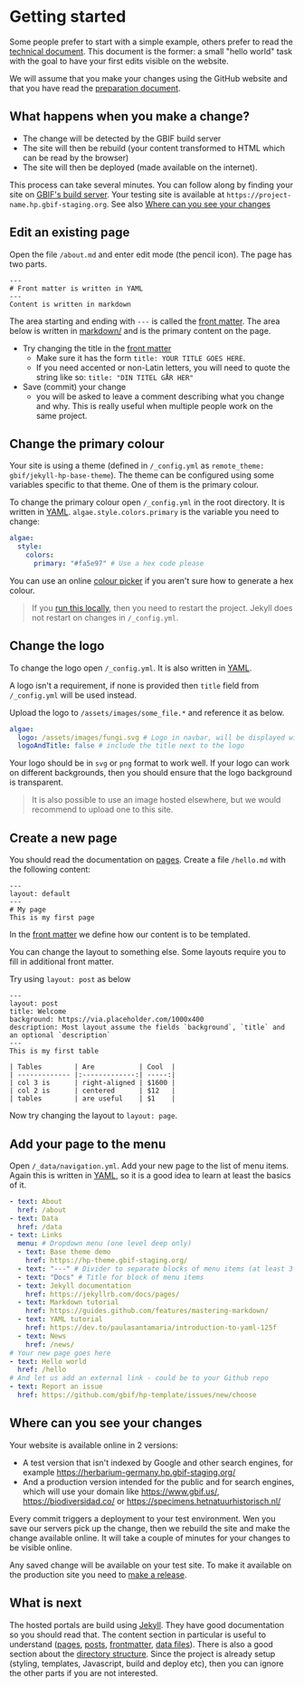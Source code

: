 # Getting started
Some people prefer to start with a simple example, others prefer to read the [technical document](https://jekyllrb.com/). This document is the former: a small "hello world" task with the goal to have your first edits visible on the website.

We will assume that you make your changes using the GitHub website and that you have read the [preparation document](https://github.com/gbif/hosted-portals/blob/main/getting-started/preparation.md).

## What happens when you make a change?
* The change will be detected by the GBIF build server
* The site will then be rebuild (your content transformed to HTML which can be read by the browser) 
* The site will then be deployed (made available on the internet).

This process can take several minutes. You can follow along by finding your site on [GBIF's build server](https://builds.gbif.org/view/Hosted%20Portals/).
Your testing site is available at `https://project-name.hp.gbif-staging.org`. See also [Where can you see your changes](#where-can-you-see-your-changes)

## Edit an existing page
Open the file `/about.md` and enter edit mode (the pencil icon). The page has two parts. 

```
---
# Front matter is written in YAML
---
Content is written in markdown
```
The area starting and ending with `---` is called the [front matter](https://jekyllrb.com/docs/front-matter/). The area below is written in [markdown/](https://guides.github.com/features/mastering-markdown/) and is the primary content on the page.

* Try changing the title in the [front matter](https://jekyllrb.com/docs/front-matter/)
  * Make sure it has the form `title: YOUR TITLE GOES HERE`.
  * If you need accented or non-Latin letters, you will need to quote the string like so: `title: "DIN TITEL GÅR HER"`
* Save (commit) your change
  * you will be asked to leave a comment describing what you change and why. This is really useful when multiple people work on the same project.

## Change the primary colour
Your site is using a theme (defined in `/_config.yml` as `remote_theme: gbif/jekyll-hp-base-theme`).  The theme can be configured using some variables specific to that theme. One of them is the primary colour.

To change the primary colour open `/_config.yml` in the root directory. It is written in [YAML](https://dev.to/paulasantamaria/introduction-to-yaml-125f). `algae.style.colors.primary` is the variable you need to change:
```YAML
algae:
  style:
    colors:
      primary: "#fa5e97" # Use a hex code please
```
You can use an online [colour picker](https://www.google.com/search?q=colour+picker) if you aren't sure how to generate a hex colour.

> If you [run this locally](#run-on-your-own-machine), then you need to restart the project. Jekyll does not restart on changes in `/_config.yml`.

## Change the logo
To change the logo open `/_config.yml`. It is also written in [YAML](https://dev.to/paulasantamaria/introduction-to-yaml-125f).

A logo isn't a requirement, if none is provided then `title` field from `/_config.yml` will be used instead.

Upload the logo to `/assets/images/some_file.*` and reference it as below. 
```YAML
algae:
  logo: /assets/images/fungi.svg # Logo in navbar, will be displayed with 28px height
  logoAndTitle: false # include the title next to the logo
```
Your logo should be in `svg` or `png` format to work well. If your logo can work on different backgrounds, then you should ensure that the logo background is transparent.

> It is also possible to use an image hosted elsewhere, but we would recommend to upload one to this site.

## Create a new page
You should read the documentation on [pages](https://jekyllrb.com/docs/pages/). Create a file `/hello.md` with the following content:
```
---
layout: default
---
# My page
This is my first page
```
In the [front matter](https://jekyllrb.com/docs/front-matter/) we define how our content is to be templated.

You can change the layout to something else. Some layouts require you to fill in additional front matter.

Try using `layout: post` as below
```
---
layout: post
title: Welcome
background: https://via.placeholder.com/1000x400
description: Most layout assume the fields `background`, `title` and an optional `description`
---
This is my first table

| Tables        | Are           | Cool  |
| ------------- |:-------------:| -----:|
| col 3 is      | right-aligned | $1600 |
| col 2 is      | centered      | $12   |
| tables        | are useful    | $1    |
```

Now try changing the layout to `layout: page`.

## Add your page to the menu
Open `/_data/navigation.yml`. Add your new page to the list of menu items. Again this is written in [YAML](https://dev.to/paulasantamaria/introduction-to-yaml-125f), so it is a good idea to learn at least the basics of it.

```YAML
- text: About
  href: /about
- text: Data
  href: /data
- text: Links
  menu: # Dropdown menu (one level deep only)
  - text: Base theme demo
    href: https://hp-theme.gbif-staging.org/
  - text: "---" # Divider to separate blocks of menu items (at least 3 "-")
  - text: "Docs" # Title for block of menu items
  - text: Jekyll documentation
    href: https://jekyllrb.com/docs/pages/
  - text: Markdown tutorial
    href: https://guides.github.com/features/mastering-markdown/
  - text: YAML tutorial
    href: https://dev.to/paulasantamaria/introduction-to-yaml-125f
  - text: News
    href: /news/
# Your new page goes here
- text: Hello world
  href: /hello
# And let us add an external link - could be to your Github repo
- text: Report an issue
  href: https://github.com/gbif/hp-template/issues/new/choose
```

## Where can you see your changes
Your website is available online in 2 versions:

* A test version that isn't indexed by Google and other search engines, for example https://herbarium-germany.hp.gbif-staging.org/
* And a production version intended for the public and for search engines, which will use your domain like https://www.gbif.us/, https://biodiversidad.co/ or https://specimens.hetnatuurhistorisch.nl/

Every commit triggers a deployment to your test environment. Wen you save our servers pick up the change, then we rebuild the site and make the change available online. It will take a couple of minutes for your changes to be visible online.

Any saved change will be available on your test site. To make it available on the production site you need to [make a release](https://docs.github.com/en/github/administering-a-repository/managing-releases-in-a-repository).

## What is next
The hosted portals are build using [Jekyll](https://jekyllrb.com). They have good documentation so you should read that. The content section in particular is useful to understand ([pages](https://jekyllrb.com/docs/pages/), [posts](https://jekyllrb.com/docs/posts/), [frontmatter](https://jekyllrb.com/docs/front-matter/), [data files](https://jekyllrb.com/docs/datafiles/)). There is also a good section about the [directory structure](https://jekyllrb.com/docs/structure/). Since the project is already setup (styling, templates, Javascript, build and deploy etc), then you can ignore the other parts if you are not interested.

